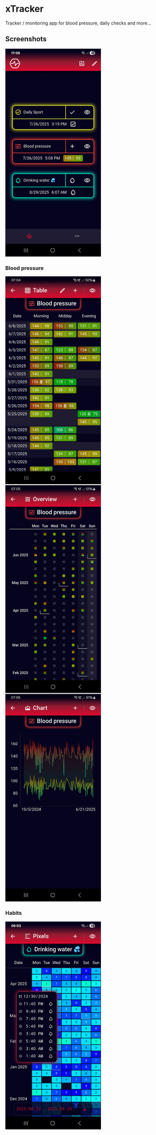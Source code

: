 # xTracker

Tracker / monitoring app for blood pressure, daily checks and more...

## Screenshots

<img src="resources/readme/screenshot_series.jpg" width="300" alt="screenshot series overview">

### Blood pressure

<img src="resources/readme/screenshot_blood_pressure_view%20(1).jpg" width="300" alt="screenshot blood pressure table view">
<img src="resources/readme/screenshot_blood_pressure_view%20(2).jpg" width="300" alt="screenshot blood pressure overview">
<img src="resources/readme/screenshot_blood_pressure_view%20(3).jpg" width="300" alt="screenshot blood pressure line chart view">

### Habits

<img src="resources/readme/screenshot_habit_pixels_view.jpg" width="300" alt="screenshot blood pressure table view">
